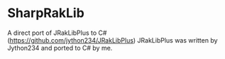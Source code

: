 # SharpRakLib
A direct port of JRakLibPlus to C# (https://github.com/jython234/JRakLibPlus)
JRakLibPlus was written by Jython234 and ported to C# by me.
